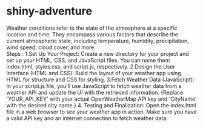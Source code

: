 # shiny-adventure
Weather conditions refer to the state of the atmosphere at a specific location and time. They encompass various factors that describe the current atmospheric state, including temperature, humidity, precipitation, wind speed, cloud cover, and more.  
Steps :
1.Set Up Your Project:
Create a new directory for your project and set up your HTML, CSS, and JavaScript files. You can name them index.html, styles.css, and script.js, respectively.
2.Design the User Interface (HTML and CSS):
Build the layout of your weather app using HTML for structure and CSS for styling.
3.Fetch Weather Data (JavaScript):
In your script.js file, you'll use JavaScript to fetch weather data from a weather API and update the UI with the retrieved information. 
{Replace 'YOUR_API_KEY' with your actual OpenWeatherMap API key and 'CityName' with the desired city name.}
4. Testing and Finalization:
Open the index.html file in a web browser to see your weather app in action. Make sure you have a valid API key and an internet connection to fetch weather data.
